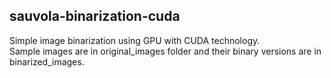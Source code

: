 ## sauvola-binarization-cuda

Simple image binarization using GPU with CUDA technology.\
Sample images are in original_images folder and their binary versions are in binarized_images.
